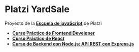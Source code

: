 # Platzi YardSale

Proyecto de la **[Escuela de javaScript](https://platzi.com/escuela-javascript/)** de Platzi

- **[Curso Práctico de Frontend Developer](https://platzi.com/cursos/frontend-developer-practico/)**
- **[Curso Práctico de React](https://platzi.com/cursos/react-practico/)**
- **[Curso de Backend con Node.js: API REST con Express.js](https://platzi.com/cursos/backend-nodejs/)**
